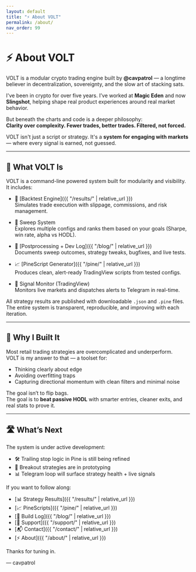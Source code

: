 ```yaml
---
layout: default
title: "⚡ About VOLT"
permalink: /about/
nav_order: 99
---
```


# ⚡ About VOLT

VOLT is a modular crypto trading engine built by **@cavpatrol** — a longtime believer in decentralization, sovereignty, and the slow art of stacking sats.

I've been in crypto for over five years. I’ve worked at **Magic Eden** and now **Slingshot**, helping shape real product experiences around real market behavior.

But beneath the charts and code is a deeper philosophy:  
**Clarity over complexity. Fewer trades, better trades. Filtered, not forced.**

VOLT isn't just a script or strategy. It's a **system for engaging with markets** — where every signal is earned, not guessed.

---

## 🧰 What VOLT Is

VOLT is a command-line powered system built for modularity and visibility. It includes:

- 🧪 [Backtest Engine]({{ "/results/" | relative_url }})  
  Simulates trade execution with slippage, commissions, and risk management.

- 🔁 Sweep System   
  Explores multiple configs and ranks them based on your goals (Sharpe, win rate, alpha vs HODL).

- 🧠 [Postprocessing + Dev Log]({{ "/blog/" | relative_url }})  
  Documents sweep outcomes, strategy tweaks, bugfixes, and live tests.

- 📈 [PineScript Generator]({{ "/pine/" | relative_url }})  
  Produces clean, alert-ready TradingView scripts from tested configs.

- 📡 Signal Monitor (TradingView)  
  Monitors live markets and dispatches alerts to Telegram in real-time.

All strategy results are published with downloadable `.json` and `.pine` files. The entire system is transparent, reproducible, and improving with each iteration.

---

## 🧭 Why I Built It

Most retail trading strategies are overcomplicated and underperform.  
VOLT is my answer to that — a toolset for:

- Thinking clearly about edge
- Avoiding overfitting traps
- Capturing directional momentum with clean filters and minimal noise

The goal isn’t to flip bags.  
The goal is to **beat passive HODL** with smarter entries, cleaner exits, and real stats to prove it.

---

## 🛣️ What’s Next

The system is under active development:

- 🛠️ Trailing stop logic in Pine is still being refined  
- 🚧 Breakout strategies are in prototyping  
- 📊 Telegram loop will surface strategy health + live signals  

If you want to follow along:

- [📊 Strategy Results]({{ "/results/" | relative_url }})  
- [📈 PineScripts]({{ "/pine/" | relative_url }})  
- [🧠 Build Log]({{ "/blog/" | relative_url }})  
- [🙌 Support]({{ "/support/" | relative_url }})  
- [📬 Contact]({{ "/contact/" | relative_url }})  
- [⚡ About]({{ "/about/" | relative_url }})

Thanks for tuning in.

–– cavpatrol
